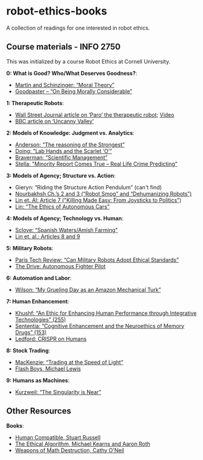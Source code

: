 # robot-ethics-books
A collection of readings for one interested in robot ethics.

## Course materials - INFO 2750
This was initialized by a course Robot Ethics at Cornell University.

**0: What is Good? Who/What Deserves Goodness?**:
- [Martin and Schinzinger: “Moral Theory”](https://github.com/natolambert/robot-ethics-books/blob/master/what_is_good/martin_schinizinger_ethics.pdf)
- [Goodpaster – “On Being Morally Considerable”](https://github.com/natolambert/robot-ethics-books/blob/master/what_is_good/goodpaster-kenneth-on-being-morally-considerable.pdf)

**1: Therapeutic Robots**:
- [Wall Street Journal article on ‘Paro’ the therapeutic robot](https://www.wsj.com/articles/SB10001424052748704463504575301051844937276); [Video](https://www.youtube.com/watch?v=oJq5PQZHU-I)
- [BBC article on ‘Uncanny Valley’](https://www.bbc.com/future/article/20130901-is-the-uncanny-valley-real)

**2: Models of Knowledge: Judgment vs. Analytics**:
- [Anderson: “The reasoning of the Strongest”](https://github.com/natolambert/robot-ethics-books/blob/master/judgement_v_analytics/anderson_reasoning_strongest.pdf)
- [Doing: “Lab Hands and the Scarlet ‘O’”](https://github.com/natolambert/robot-ethics-books/blob/master/judgement_v_analytics/doing_lab_hands.pdf)
- [Braverman: “Scientific Management”](https://github.com/natolambert/robot-ethics-books/blob/master/judgement_v_analytics/braverman_labor.pdf)
- [Stella: "Minority Report Comes True – Real Life Crime Predicting”](https://www.digitaltrends.com/cool-tech/hitachi-working-on-crime-predicting-technology/)

**3: Models of Agency; Structure vs. Action**:
- Gieryn: “Riding the Structure Action Pendulum” (can't find)
- [Nourbakhsh Ch.’s 2 and 3 (“Robot Smog” and “Dehumanizing Robots”)](https://www.amazon.com/Robot-Futures-Press-Illah-Nourbakhsh/dp/0262018624)
- [Lin et. Al: Article 7 ("Killing Made Easy: From Joysticks to Politics”)](https://github.com/natolambert/robot-ethics-books/blob/master/structure_v_action/lin_7_killing.pdf) 
- [Lin: “The Ethics of Autonomous Cars”](https://www.theatlantic.com/technology/archive/2013/10/the-ethics-of-autonomous-cars/280360/)

**4: Models of Agency; Technology vs. Human**:
- [Sclove: “Spanish Waters/Amish Farming”](https://github.com/natolambert/robot-ethics-books/blob/master/tech_v_human/sclove_spanish.pdf)
- [Lin et. al.:  Articles 8 and 9](https://www.amazon.com/Robot-Ethics-Implications-Intelligent-Autonomous/dp/026252600X)

**5: Military Robots**:
- [Paris Tech Review: “Can Military Robots Adopt Ethical Standards”]()
- [The Drive: Autonomous Fighter Pilot](https://www.thedrive.com/the-war-zone/33866/manned-fighter-to-face-an-autonomous-drone-next-year-in-a-sci-fi-movie-like-showdown)

**6: Automation and Labor**:
- [Wilson: “My Grueling Day as an Amazon Mechanical Turk”](https://kernelmag.dailydot.com/features/report/4732/my-gruelling-day-as-an-amazon-mechanical-turk/)

**7: Human Enhancement**:
- [Khushf: “An Ethic for Enhancing Human Performance through Integrative Technologies” (255)](https://github.com/natolambert/robot-ethics-books/blob/master/7_human_enchancement/khusf_ethic.pdf)
- [Sententia: “Cognitive Enhancement and the Neuroethics of Memory Drugs” (153)](https://github.com/natolambert/robot-ethics-books/blob/master/7_human_enchancement/khusf_ethic.pdf)
- [Ledford: CRISPR on Humans](https://www.nature.com/articles/d41586-020-00655-8)

**8: Stock Trading**:
- [MacKenzie: “Trading at the Speed of Light”](https://www.lrb.co.uk/the-paper/v41/n05/donald-mackenzie/just-how-fast)
- [Flash Boys, Michael Lewis](https://bookshop.org/books/flash-boys-a-wall-street-revolt-9780393351590/9780393351590)

**9: Humans as Machines**:
- [Kurzweil: “The Singularity is Near”](http://www.singularity.com/)


## Other Resources
**Books**:
- [Human Compatible, Stuart Russell](https://bookshop.org/books/human-compatible-artificial-intelligence-and-the-problem-of-control/9780525558613)
- [The Ethical Algorithm, Michael Kearns and Aaron Roth](https://bookshop.org/books/the-ethical-algorithm-the-science-of-socially-aware-algorithm-design/9780190948207)
- [Weapons of Math Destruction, Cathy O'Neil](https://bookshop.org/books/weapons-of-math-destruction-how-big-data-increases-inequality-and-threatens-democracy/9780553418835)
